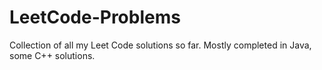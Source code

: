 # LeetCode-Problems
Collection of all my Leet Code solutions so far.
Mostly completed in Java, some C++ solutions.

